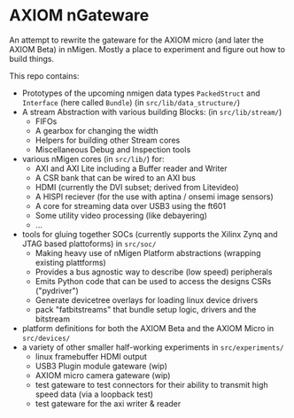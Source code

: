 # AXIOM nGateware
An attempt to rewrite the gateware for the AXIOM micro (and later the AXIOM Beta) in nMigen.
Mostly a place to experiment and figure out how to build things. 

This repo contains:

* Prototypes of the upcoming nmigen data types `PackedStruct` and `Interface` (here called `Bundle`) (in `src/lib/data_structure/`)
* A stream Abstraction with various building Blocks: (in `src/lib/stream/`)
    * FIFOs
    * A gearbox for changing the width
    * Helpers for building other Stream cores
    * Miscellaneous Debug and Inspection tools
* various nMigen cores (in `src/lib/`) for:
    * AXI and AXI Lite including a Buffer reader and Writer
    * A CSR bank that can be wired to an AXI bus
    * HDMI (currently the DVI subset; derived from Litevideo)
    * A HISPI reciever (for the use with aptina / onsemi image sensors)
    * A core for streaming data over USB3 using the ft601
    * Some utility video processing (like debayering)
    * ...
* tools for gluing together SOCs (currently supports the Xilinx Zynq and JTAG based plattoforms) in `src/soc/`
    * Making heavy use of nMigen Platform abstractions (wrapping existing plattforms)
    * Provides a bus agnostic way to describe (low speed) peripherals
    * Emits Python code that can be used to access the designs CSRs ("pydriver")
    * Generate devicetree overlays for loading linux device drivers
    * pack "fatbitstreams" that bundle setup logic, drivers and the bitstream
* platform definitions for both the AXIOM Beta and the AXIOM Micro in `src/devices/`
* a variety of other smaller half-working experiments in `src/experiments/`
    * linux framebuffer HDMI output
    * USB3 Plugin module gateware (wip)
    * AXIOM micro camera gateware (wip)
    * test gateware to test connectors for their ability to transmit high speed data (via a loopback test)
    * test gateware for the axi writer & reader
 